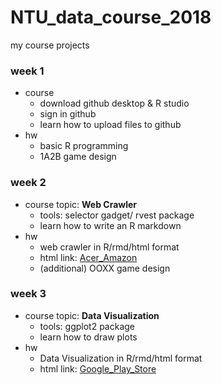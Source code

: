 # NTU_data_course_2018
my course projects 
### week 1
- course
  - download github desktop & R studio
  - sign in github
  - learn how to upload files to github 
- hw
  - basic R programming
  - 1A2B game design
  
### week 2
- course topic: **Web Crawler**
  - tools: selector gadget/ rvest package
  - learn how to write an R markdown 
- hw
  - web crawler in R/rmd/html format
  - html link: [Acer_Amazon](https://qk0926.github.io/NTU_data_course_2018/week_2/hw_2/crawler)
  - (additional) OOXX game design

### week 3
- course topic: **Data Visualization**
  - tools: ggplot2 package
  - learn how to draw plots   
- hw
  - Data Visualization in R/rmd/html format
  - html link: [Google_Play_Store](https://qk0926.github.io/NTU_data_course_2018/week_3/hw_3/Data_Visualization)
